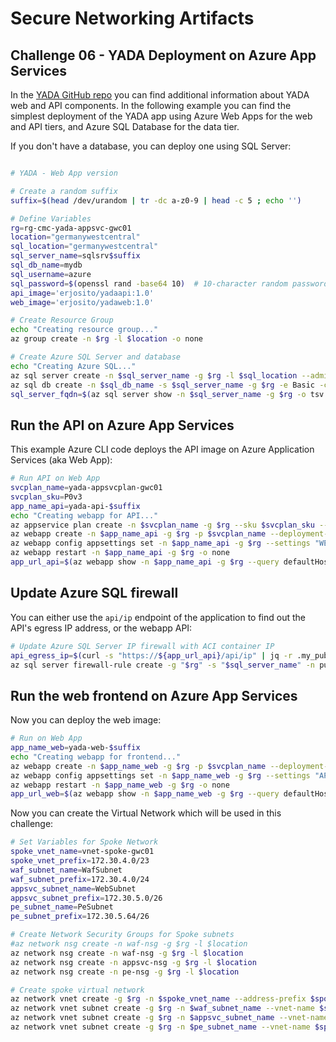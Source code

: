 # Secure Networking Artifacts
## Challenge 06 - YADA Deployment on Azure App Services

In the [YADA GitHub repo](https://github.com/microsoft/YADA) you can find additional information about YADA web and API components. In the following example you can find the simplest deployment of the YADA app using Azure Web Apps for the web and API tiers, and Azure SQL Database for the data tier.

If you don't have a database, you can deploy one using SQL Server:

```bash

# YADA - Web App version

# Create a random suffix
suffix=$(head /dev/urandom | tr -dc a-z0-9 | head -c 5 ; echo '')

# Define Variables
rg=rg-cmc-yada-appsvc-gwc01
location="germanywestcentral"
sql_location="germanywestcentral"
sql_server_name=sqlsrv$suffix
sql_db_name=mydb
sql_username=azure
sql_password=$(openssl rand -base64 10)  # 10-character random password
api_image='erjosito/yadaapi:1.0'
web_image='erjosito/yadaweb:1.0'

# Create Resource Group
echo "Creating resource group..."
az group create -n $rg -l $location -o none

# Create Azure SQL Server and database
echo "Creating Azure SQL..."
az sql server create -n $sql_server_name -g $rg -l $sql_location --admin-user "$sql_username" --admin-password "$sql_password" -o none
az sql db create -n $sql_db_name -s $sql_server_name -g $rg -e Basic -c 5 --no-wait -o none
sql_server_fqdn=$(az sql server show -n $sql_server_name -g $rg -o tsv --query fullyQualifiedDomainName) && echo $sql_server_fqdn
```

## Run the API on Azure App Services

This example Azure CLI code deploys the API image on Azure Application Services (aka Web App):

```bash
# Run API on Web App
svcplan_name=yada-appsvcplan-gwc01
svcplan_sku=P0v3
app_name_api=yada-api-$suffix
echo "Creating webapp for API..."
az appservice plan create -n $svcplan_name -g $rg --sku $svcplan_sku --is-linux -o none
az webapp create -n $app_name_api -g $rg -p $svcplan_name --deployment-container-image-name $api_image -o none
az webapp config appsettings set -n $app_name_api -g $rg --settings "WEBSITES_PORT=8080" "SQL_SERVER_USERNAME=$sql_username" "SQL_SERVER_PASSWORD=$sql_password" "SQL_SERVER_FQDN=${sql_server_fqdn}" -o none
az webapp restart -n $app_name_api -g $rg -o none
app_url_api=$(az webapp show -n $app_name_api -g $rg --query defaultHostName -o tsv) && echo $app_url_api
```

## Update Azure SQL firewall

You can either use the `api/ip` endpoint of the application to find out the API's egress IP address, or the webapp API:

```bash
# Update Azure SQL Server IP firewall with ACI container IP
api_egress_ip=$(curl -s "https://${app_url_api}/api/ip" | jq -r .my_public_ip) && echo $api_egress_ip
az sql server firewall-rule create -g "$rg" -s "$sql_server_name" -n public_api_aci-source --start-ip-address "$api_egress_ip" --end-ip-address "$api_egress_ip"
```

## Run the web frontend on Azure App Services

Now you can deploy the web image:

```bash
# Run on Web App
app_name_web=yada-web-$suffix
echo "Creating webapp for frontend..."
az webapp create -n $app_name_web -g $rg -p $svcplan_name --deployment-container-image-name $web_image -o none
az webapp config appsettings set -n $app_name_web -g $rg --settings "API_URL=https://${app_url_api}" -o none
az webapp restart -n $app_name_web -g $rg -o none
app_url_web=$(az webapp show -n $app_name_web -g $rg --query defaultHostName -o tsv) && echo $app_url_web
```
Now you can create the Virtual Network which will be used in this challenge:

```bash
# Set Variables for Spoke Network
spoke_vnet_name=vnet-spoke-gwc01
spoke_vnet_prefix=172.30.4.0/23
waf_subnet_name=WafSubnet
waf_subnet_prefix=172.30.4.0/24
appsvc_subnet_name=WebSubnet
appsvc_subnet_prefix=172.30.5.0/26
pe_subnet_name=PeSubnet
pe_subnet_prefix=172.30.5.64/26

# Create Network Security Groups for Spoke subnets
#az network nsg create -n waf-nsg -g $rg -l $location
az network nsg create -n waf-nsg -g $rg -l $location
az network nsg create -n appsvc-nsg -g $rg -l $location
az network nsg create -n pe-nsg -g $rg -l $location

# Create spoke virtual network
az network vnet create -g $rg -n $spoke_vnet_name --address-prefix $spoke_vnet_prefix -l $location
az network vnet subnet create -g $rg -n $waf_subnet_name --vnet-name $spoke_vnet_name --address-prefix $waf_subnet_prefix --network-security-group waf-nsg
az network vnet subnet create -g $rg -n $appsvc_subnet_name --vnet-name $spoke_vnet_name --address-prefix $appsvc_subnet_prefix --network-security-group appsvc-nsg
az network vnet subnet create -g $rg -n $pe_subnet_name --vnet-name $spoke_vnet_name --address-prefix $pe_subnet_prefix --network-security-group pe-nsg
```

